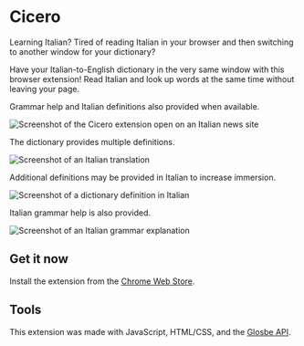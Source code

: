 # Cicero

Learning Italian? Tired of reading Italian in your browser and then switching to another window for your dictionary?

Have your Italian-to-English dictionary in the very same window with this browser extension! Read Italian and look up words at the same time without leaving your page.

Grammar help and Italian definitions also provided when available.

<img src="http://kellylougheed.com/images/projects/cicero-screenshot.png" alt="Screenshot of the Cicero extension open on an Italian news site" />

The dictionary provides multiple definitions.

<img src="http://kellylougheed.com/images/projects/cicero-def1.png" alt="Screenshot of an Italian translation" />

Additional definitions may be provided in Italian to increase immersion.

<img src="http://kellylougheed.com/images/projects/cicero-def2.png" alt="Screenshot of a dictionary definition in Italian" />

Italian grammar help is also provided.

<img src="http://kellylougheed.com/images/projects/cicero-def3.png" alt="Screenshot of an Italian grammar explanation" />

## Get it now

Install the extension from the [Chrome Web Store](https://chrome.google.com/webstore/detail/icmiokglnmhdllhbkcmpclfdhgodjgkc/?hl=en).

## Tools

This extension was made with JavaScript, HTML/CSS, and the [Glosbe API](https://glosbe.com/).
